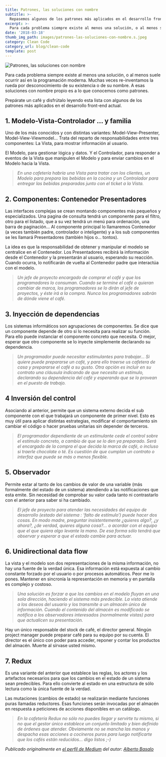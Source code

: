 ```yaml
---
title: Patrones, las soluciones con nombre
subtitle: >-
  Repasemos algunos de los patrones más aplicados en el desarrollo front-end.
excerpt: >-
  Para cada problema siempre existe al menos una solución, o al menos suele ocurrir así en la programación moderna.
date: '2018-03-18'
thumb_img_path: images/patrones-las-soluciones-con-nombre.s.jpeg
category: Clean Code
category_url: blog/clean-code
template: post
---
```


![Patrones, las soluciones con nombre](/images/patrones-las-soluciones-con-nombre.jpeg "Patrones, las soluciones con nombre")

Para cada problema siempre existe al menos una solución, o al menos suele ocurrir así en la programación moderna. Muchas veces re-inventamos la rueda por desconocimiento de su existencia o de su nombre. A esas soluciones con nombre propio es a lo que conocemos como patrones.

Prepárate un café y disfrútalo leyendo esta lista con algunos de los patrones más aplicados en el desarrollo front-end actual.

## 1. Modelo-Vista-Controlador … y familia
Uno de los más conocidos y con distintas variantes: Model-View-Presenter, Model-View-Viewmodel… Trata del reparto de responsabilidades entre tres componentes: La Vista, para mostrar información al usuario.

El Modelo, para gestionar lógica y datos. Y el Controlador, para responder a eventos de la Vista que manipulen el Modelo y para enviar cambios en el Modelo hacia la Vista.

>_En una cafetería habría una Vista para tratar con los clientes, un Modelo para prepara las bebidas en la cocina y un Controlador para entregar las bebidas preparadas junto con el ticket a la Vista._

## 2. Componentes: Contenedor Presentadores
Las interfaces complejas se crean montando componentes más pequeños y especializados. Una pagina de consulta tendrá un componente para el filtro, otro para el listado, que a su vez tendrá un menú para ordenación, una barra de paginación… Al componente principal lo llamaremos Contenedor (a veces también padre, controlador o inteligente) y a los sub componentes se les llamará Presentadores (también hijos o… tontos).

La idea es que la responsabilidad de obtener y manipular el modelo se centralice en el Contenedor. Los Presentadores recibirá la información desde el Contenedor y la presentarán al usuario, esperando su reacción. Cuando ocurra, lo notificarán de vuelta al Contenedor padre que interactúa con el modelo.

>_Un jefe de proyecto encargado de comprar el café y que los programadores lo consuman. Cuando se termine el café o quieran cambiar de marca, los programadores se lo dirán al jefe de proyectos, y éste irá a la compra. Nunca los programadores sabrán de dónde viene el café._

## 3. Inyección de dependencias
Los sistemas informáticos son agrupaciones de componentes. Se dice que un componente depende de otro si lo necesita para realizar su función. Para ello puede instanciar el componente concreto que necesita. O mejor, esperar que otro componente se lo inyecte simplemente declarando su dependencia.

>_Un programador puede necesitar estimulantes para trabajar… Si quiere puede prepararse un café, y para ello traerse us cafetera de casa y prepararse el café a su gusto. Otra opción es incluir en su contrato una cláusula indicando de que necesita un estímulo, declarando su dependencia del café y esperando que se lo provean en el puesto de trabajo._

## 4 Inversión del control
Asociando al anterior, permite que un sistema externo decida el sub componente con el que trabajará un componente de primer nivel. Esto es muy útil para aplicar distintas estrategias, modificar el comportamiento sin cambiar el código o hacer pruebas unitarias sin depender de terceros.

>_El programador dependiente de un estimulante cede el control sobre el estímulo concreto, a cambio de que se lo den ya preparado. Será el encargado de la compra el que decida la marca de café, o incluso si traerle chocolate o té. Es cuestión de que cumplan un contrato o interfaz que puede se más o menos flexible._

## 5. Observador
Permite estar al tanto de los cambios de valor de una variable (más formalmente del estado de un sistema) atendiendo a las notificaciones que esta emite. Sin necesidad de comprobar su valor cada tanto ni contrastarlo con el anterior para saber si ha cambiado.

>_El jefe de proyecto para atender las necesidades del equipo de desarrollo (estado del sistema : ‘falto de estímulo’) puede hacer dos cosas. En modo madre, preguntar insistentemente ¿quieres algo?, ¿y ahora?, ¿de verdad, quieres alguna cosa?… o acordar con el equipo que el que quiera algo levante la mano. De esa forma sólo tendrá que observar y esperar a que el estado cambie para actuar._

## 6. Unidirectional data flow
La vista y el modelo son dos representaciones de la misma información, no hay una fuente de la verdad única. Esa información está expuesta al cambio constante forzado por el usuario o por procesos automáticos. Peor me lo pones. Mantener en sincronía la representación en memoria y en pantalla es complejo y costoso.

>_Una solución es forzar a que los cambios en el modelo fluyan en una sola dirección, haciendo el sistema más predecible. La vista atiende a los deseos del usuario y los transmite a un almacén único de información. Cuando el contenido del almacén es modificado se notifica a los observadores interesados (normalmente vistas) para que actualicen su presentación._

Hay un único responsable del stock de café, el director general. Ningún project manager puede preparar café para su equipo por su cuenta. El director es el único con poder para acceder, reponer y contar los productos del almacén. Muerte al sírvase usted mismo.

## 7. Redux
Es una variante del anterior que establece las reglas, los actores y los artefactos necesarios para que los cambios en el estado de un sistema sean predecibles. Para ello convierte al estado en una estructura de sólo lectura como la única fuente de la verdad.

Las mutaciones (cambios de estado) se realizarán mediante funciones puras llamadas reductores. Esas funciones serán invocadas por el almacén en respuesta a peticiones de acciones disponibles en un catálogo.

>_En la cafetería Redux no sólo no puedes llegar y servirte tu mismo, si no que el gestor único establece un conjunto limitado y bien definido de órdenes que atender. Obviamente no se mancha las manos y despacha esas acciones a cocineros puros para luego notificarte que los cafés están reducidos… digo listos ;-)_

_Publicado originalmente en [el perfil de Medium](https://medium.com/@albertobasalo71/patrones-las-soluciones-con-nombre-6e642c7ff04d) del autor: [Alberto Basalo](https://twitter.com/albertobasalo)_